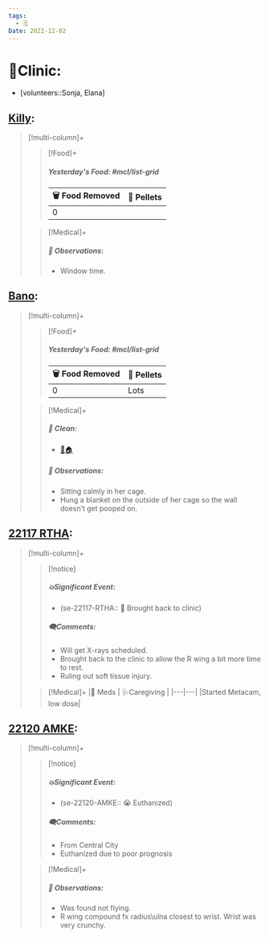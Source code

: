 ```yaml
---
tags:
  - 🗒️
Date: 2022-12-02
---
```


# 🏥Clinic:
- [volunteers::Sonja, Elana]

## [Killy](../RARE%20Birds/Ed%20Birds/Killy.md):
> [!multi-column]+
>
>> [!Food]+
>> ##### Yesterday's Food: #mcl/list-grid
>> |🗑️ Food Removed| 💩 Pellets
>> |---|---|
>>|0|
>
>> [!Medical]+
>> ##### 🔭 Observations:
>> - Window time.

## [Bano](../RARE%20Birds/Ed%20Birds/Bano.md):
> [!multi-column]+
>
>> [!Food]+
>> ##### Yesterday's Food: #mcl/list-grid
>> |🗑️ Food Removed| 💩 Pellets
>> |---|---|
>>|0|Lots
>
>> [!Medical]+
>>##### 🫧 Clean:
>> - [🧼🏠](../Admin/Codes/Moved%20to%20clean%20cage.md)
>>
>> ##### 🔭 Observations:
>> - Sitting calmly in her cage. 
>> - Hung a blanket on the outside of her cage so the wall doesn’t get pooped on. 

## [22117 RTHA](../RARE%20Birds/22117%20RTHA.md):
> [!multi-column]+
>
>> [!notice]
>>##### 💥Significant Event:
>> - (se-22117-RTHA:: 🏥 Brought back to clinic)
>> ##### 🗨️Comments:
>> - Will get X-rays scheduled.
>> - Brought back to the clinic to allow the R wing a bit more time to rest. 
>> - Ruling out soft tissue injury. 
>
>> [!Medical]+
>> |💊 Meds | 🩺Caregiving |
>> |---|---|
>> |Started Metacam, low dose|

## [22120 AMKE](../RARE%20Birds/22120%20AMKE.md):
> [!multi-column]+
>
>> [!notice]
>> ##### 💥Significant Event:
>> - (se-22120-AMKE:: 😭 Euthanized)
>>
>> ##### 🗨️Comments:
>> - From Central City
>> - Euthanized due to poor prognosis
>
>> [!Medical]+
>> ##### 🔭 Observations:
>> - Was found not flying.
>> - R wing compound fx radius\ulna closest to wrist. Wrist was very crunchy.
